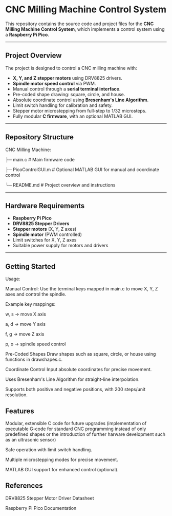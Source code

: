 # CNC Milling Machine Control System

This repository contains the source code and project files for the **CNC Milling Machine Control System**, which implements a control system using a **Raspberry Pi Pico**.

---

## Project Overview

The project is designed to control a CNC milling machine with:

- **X, Y, and Z stepper motors** using DRV8825 drivers.
- **Spindle motor speed control** via PWM.
- Manual control through a **serial terminal interface**.
- Pre-coded shape drawing: square, circle, and house.
- Absolute coordinate control using **Bresenham's Line Algorithm**.
- Limit switch handling for calibration and safety.
- Stepper motor microstepping from full-step to 1/32 microsteps.
- Fully modular **C firmware**, with an optional MATLAB GUI.

---

## Repository Structure

CNC Milling Machine:

├─ main.c # Main firmware code

├─ PicoControlGUI.m # Optional MATLAB GUI for manual and coordinate control

└─ README.md # Project overview and instructions


---

## Hardware Requirements

- **Raspberry Pi Pico**  
- **DRV8825 Stepper Drivers**  
- **Stepper motors** (X, Y, Z axes)  
- **Spindle motor** (PWM controlled)  
- Limit switches for X, Y, Z axes  
- Suitable power supply for motors and drivers  

---

## Getting Started

Usage:

Manual Control:
Use the terminal keys mapped in main.c to move X, Y, Z axes and control the spindle.

Example key mappings:

w, s → move X axis

a, d → move Y axis

f, g → move Z axis

p, o → spindle speed control

Pre-Coded Shapes
Draw shapes such as square, circle, or house using functions in drawshapes.c.

Coordinate Control
Input absolute coordinates for precise movement.

Uses Bresenham's Line Algorithm for straight-line interpolation.

Supports both positive and negative positions, with 200 steps/unit resolution.

## Features
Modular, extensible C code for future upgrades (implementation of executable G-code for standard CNC programming instead of only predefined shapes or the introduction of further harware development such as an ultrasonic sensor)

Safe operation with limit switch handling.

Multiple microstepping modes for precise movement.

MATLAB GUI support for enhanced control (optional).

## References
DRV8825 Stepper Motor Driver Datasheet

Raspberry Pi Pico Documentation
